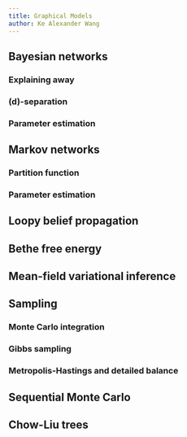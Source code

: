 ```yaml
---
title: Graphical Models
author: Ke Alexander Wang
---
```


## Bayesian networks

### Explaining away

### \(d\)-separation

### Parameter estimation

## Markov networks

### Partition function

### Parameter estimation

## Loopy belief propagation

## Bethe free energy

## Mean-field variational inference

## Sampling

### Monte Carlo integration

### Gibbs sampling

### Metropolis-Hastings and detailed balance

## Sequential Monte Carlo

## Chow-Liu trees